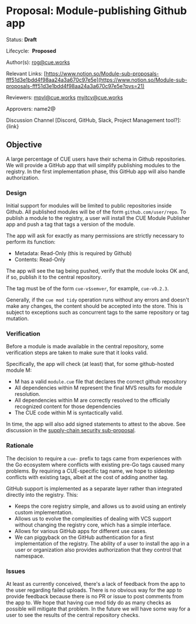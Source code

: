 # Proposal: Module-publishing Github app
Status: **Draft**

Lifecycle:  **Proposed**

Author(s): rog@cue.works

Relevant Links: [https://www.notion.so/Module-sub-proposals-fff51d3e1bdd4f98aa24a3a670c97e5e](https://www.notion.so/Module-sub-proposals-fff51d3e1bdd4f98aa24a3a670c97e5e?pvs=21)

Reviewers: mpvl@cue.works myitcv@cue.works

Approvers: name2@

Discussion Channel [Discord, GitHub, Slack, Project Management tool?]: {link}

## Objective

A large percentage of CUE users have their schema in Github repositories. We
will provide a GitHub app that will simplify publishing modules to the registry.
In the first implementation phase, this GitHub app will also handle
authorization.

### Design

Initial support for modules will be limited to public repositories inside Github. All published modules will be of the form `github.com/user/repo`. To publish a module to the registry, a user will install the CUE Module Publisher app and push a tag that tags a version of the module.

The app will ask for exactly as many permissions are strictly necessary to perform its function:

- Metadata: Read-Only (this is required by Github)
- Contents: Read-Only

The app will see the tag being pushed, verify that the module looks OK and, if so, publish it to the central repository.

The tag must be of the form `cue-v$semver`, for example, `cue-v0.2.3`.

Generally, if the `cue mod tidy` operation runs without any errors and doesn't make any changes, the content should be accepted into the store. This is subject to exceptions such as concurrent tags to the same repository or tag mutation.

### Verification

Before a module is made available in the central repository, some verification steps are taken
to make sure that it looks valid.

Specifically, the app will check (at least) that, for some github-hosted module M:

- M has a valid `module.cue` file that declares the correct github repository
- All dependencies within M represent the final MVS results for module resolution.
- All dependencies within M are correctly resolved to the officially recognized content for those dependencies
- The CUE code within M is syntactically valid.

In time, the app will also add signed statements to attest to the above.
See discussion in the [supply-chain security sub-proposal](TODO).

### Rationale

The decision to require a `cue-` prefix to tags came from experiences with the Go ecosystem where conflicts with existing pre-Go tags caused many problems. By requiring a CUE-specific tag name, we hope to sidestep conflicts with existing tags, albeit at the cost of adding another tag.

GitHub support is implemented as a separate layer rather than integrated
directly into the registry. This:

- Keeps the core registry simple, and allows us to avoid using an entirely custom implementation.
- Allows us to evolve the complexities of dealing with VCS support without
  changing the registry core, which has a simple interface.
- Allows for various GitHub apps for different use cases.
- We can piggyback on the GitHub authentication for a first implementation of the registry. The ability of a user to install the app in a user or organization also provides authorization that they control that namespace.

### Issues

At least as currently conceived, there's a lack of feedback from the app to the user regarding failed uploads. There is no obvious way for the app to provide feedback because there is no PR or issue to post comments from the app to. We hope that having cue mod tidy do as many checks as possible will mitigate that problem. In the future we will have some way for a user to see the results of the central repository checks.
